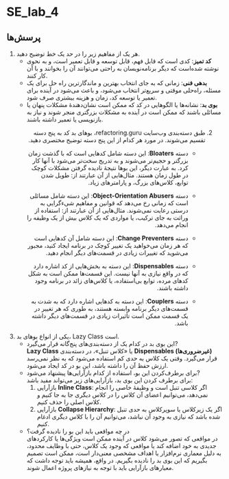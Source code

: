 
# SE_lab_4

## پرسش‌ها

1. هر یک از مفاهیم زیر را در حد یک خط توضیح دهید.
     - **کد تمیز**: کدی است که قابل فهم، قابل توسعه و قابل تعمیر است، و به نحوی نوشته شده‌است که دیگر برنامه‌نویسان به راحتی می‌توانند آن را بخوانند و با آن کار کنند.
     - **بدهی فنی**: زمانی که به جای انتخاب بهترین و ماندگارترین راه حل برای یک مسئله، راه‌حلی موقتی و سریع‌تر انتخاب می‌شود، و باعث می‌شود در آینده برای تعمیر یا توسعه کد، زمان و هزینه بیشتری صرف شود.
     - **بوی بد**: نشانه‌ها یا الگوهایی در کد که ممکن است نشان‌دهندهٔ مشکلات پنهان یا مسائلی باشند که ممکن است در آینده به مشکلات بزرگتری منجر شوند و نیاز به بازنویسی یا تعمیر داشته باشند.
<div dir="rtl">

2. طبق دسته‌بندی وب‌سایت refactoring.guru، بوهای بد کد به پنج دسته تقسیم می‌شوند. در مورد هر کدام از این پنج دسته توضیح مختصری دهید.
   
     - دسته **Bloaters**: این دسته شامل کدهایی است که با گذشت زمان بزرگتر و حجیم‌تر می‌شوند و به تدریج سخت‌تر می‌شود با آنها کار کرد. به عبارت دیگر، این بوها نتیجهٔ نادیده گرفتن مشکلات کوچک در طول زمان هستند. مثال‌هایی از آن عبارتند از: طویل شدن توابع، کلاس‌های بزرگ، و پارامترهای زیاد.
     - دسته **Object-Orientation Abusers**: این دسته شامل مسائلی است که زمانی رخ می‌دهد که قوانین و مفاهیم شیءگرایی به درستی رعایت نمی‌شوند. مثال‌هایی از آن عبارتند از: استفاده از وراثت به جای ترکیب، یا مواردی که یک کلاس بیش از یک وظیفه را انجام می‌دهد.
     - دسته **Change Preventers**: این دسته شامل آن کدهایی است که هر زمان می‌خواهید یک تغییر کوچک در برنامه ایجاد کنید، مجبور می‌شوید که تغییرات زیادی در قسمت‌های دیگر انجام دهید.
         
     - دسته **Dispensables**: این دسته به بخش‌هایی از کد اشاره دارد که در واقع نیازی به آنها نیست. این قسمت‌ها ممکن است به شکل کدهای مرده، توابع بی‌استفاده، یا کلاس‌های زائد در برنامه وجود داشته باشند.
         
     - دسته **Couplers**: این دسته به کدهایی اشاره دارد که به شدت به قسمت‌های دیگر برنامه وابسته هستند، به طوری که هر تغییر در یک قسمت ممکن است تأثیرات زیادی در قسمت‌های دیگر داشته باشد.

</div>

3. یکی از انواع بوهای بد، Lazy Class است.
    - این بوی بد در کدام یک از دسته‌بندی‌های پنج‌گانه قرار می‌گیرد?<br>
    **Lazy Class** یا «کلاس تنبل»، در دسته‌بندی **Dispensables (غیرضروری‌ها)** قرار می‌گیرد. وقتی یک کلاس به حدی کم استفاده می‌شود که به نظر نمی‌رسد ارزش حفظ آن را داشته باشد، این بو در کد ایجاد می‌شود.
    - برای برطرف‌کردن این بو، استفاده از کدام بازآرایی‌ها پیشنهاد می‌شود?<br>
    برای برطرف کردن این بوی بد، بازآرایی‌های زیر می‌تواند مفید باشد:
         1. بازآرایی **Inline Class**: اگر کلاسی  تنبل است و وظیفهٔ خاصی را انجام نمی‌دهد، می‌توانیم اعضای آن کلاس را در کلاس دیگری جا به جا کنیم و کلاس اصلی را حذف کنیم.
         2. بازآرایی **Collapse Hierarchy**: اگر یک زیرکلاس یا سوپرکلاس به حدی تنبل شده باشد که نیازی به وجود آن نباشد، می‌توانیم آن را با کلاس دیگری ادغام کنیم.
    - در چه مواقعی باید این بو را نادیده گرفت؟<br>
    در مواقعی که تصور می‌شود کلاس در آینده ممکن است ویژگی‌ها یا کارکردهای جدیدی به خود اضافه کند یا مواقعی که وجود یک کلاس، حتی با وظایف محدود، به دلیل معماری نرم‌افزار یا اهداف مشخصی معنی‌دار است، ممکن است تصمیم بگیریم که این بوی بد را نادیده بگیریم. در واقع، همیشه باید توجه داشت که معیارهای بازآرایی باید با توجه به نیازهای پروژه اعمال شوند.
